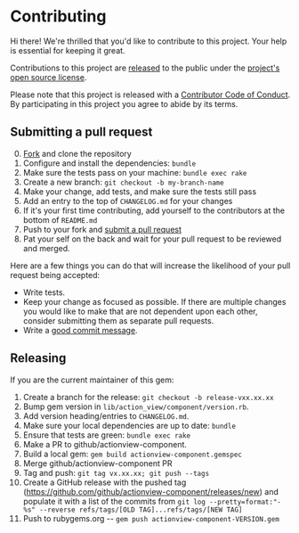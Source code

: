 # Contributing

[fork]: https://github.com/github/actionview-component/fork
[pr]: https://github.com/github/actionview-component/compare
[style]: https://github.com/styleguide/ruby
[code-of-conduct]: CODE_OF_CONDUCT.md

Hi there! We're thrilled that you'd like to contribute to this project. Your help is essential for keeping it great.

Contributions to this project are [released](https://help.github.com/articles/github-terms-of-service/#6-contributions-under-repository-license) to the public under the [project's open source license](LICENSE.txt).

Please note that this project is released with a [Contributor Code of Conduct][code-of-conduct]. By participating in this project you agree to abide by its terms.

## Submitting a pull request

0. [Fork][fork] and clone the repository
0. Configure and install the dependencies: `bundle`
0. Make sure the tests pass on your machine: `bundle exec rake`
0. Create a new branch: `git checkout -b my-branch-name`
0. Make your change, add tests, and make sure the tests still pass
0. Add an entry to the top of `CHANGELOG.md` for your changes
0. If it's your first time contributing, add yourself to the contributors at the bottom of `README.md`
0. Push to your fork and [submit a pull request][pr]
0. Pat your self on the back and wait for your pull request to be reviewed and merged.

Here are a few things you can do that will increase the likelihood of your pull request being accepted:

- Write tests.
- Keep your change as focused as possible. If there are multiple changes you would like to make that are not dependent upon each other, consider submitting them as separate pull requests.
- Write a [good commit message](http://tbaggery.com/2008/04/19/a-note-about-git-commit-messages.html).

## Releasing

If you are the current maintainer of this gem:

1. Create a branch for the release: `git checkout -b release-vxx.xx.xx`
1. Bump gem version in `lib/action_view/component/version.rb`.
1. Add version heading/entries to `CHANGELOG.md`.
1. Make sure your local dependencies are up to date: `bundle`
1. Ensure that tests are green: `bundle exec rake`
1. Make a PR to github/actionview-component.
1. Build a local gem: `gem build actionview-component.gemspec`
1. Merge github/actionview-component PR
1. Tag and push: `git tag vx.xx.xx; git push --tags`
1. Create a GitHub release with the pushed tag (https://github.com/github/actionview-component/releases/new) and populate it with a list of the commits from `git log --pretty=format:"- %s" --reverse refs/tags/[OLD TAG]...refs/tags/[NEW TAG]`
1. Push to rubygems.org -- `gem push actionview-component-VERSION.gem`
